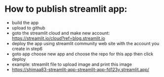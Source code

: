 # How to publish streamlit app:
- build the app
- upload to github
- goto the streamlit cloud and make new account: https://streamlit.io/cloud?ref=blog.streamlit.io
- deploy the app using streamlit community web site with the account you create in step6
- goto app choose new app and choose the repo for this app then click deploy
- example: streamlit file to upload image and print this image
- https://shimaa83-streamlit-app-streamlit-app-fd123y.streamlit.app/
